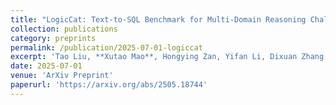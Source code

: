 ```yaml
---
title: "LogicCat: Text-to-SQL Benchmark for Multi-Domain Reasoning Challenges"
collection: publications
category: preprints
permalink: /publication/2025-07-01-logiccat
excerpt: 'Tao Liu, **Xutao Mao**, Hongying Zan, Yifan Li, Dixuan Zhang, Lulu Kong, Haixin Liu, Jiaming Hou, Aoze Zheng, Rui Li, Yiming Qiao, Zewei Luo, Qi Wang, Zhiqiang Zhang, Jiaxi Li, Supeng Liu, Kunli Zhang, Min Peng.'
date: 2025-07-01
venue: 'ArXiv Preprint'
paperurl: 'https://arxiv.org/abs/2505.18744'
---
```

 